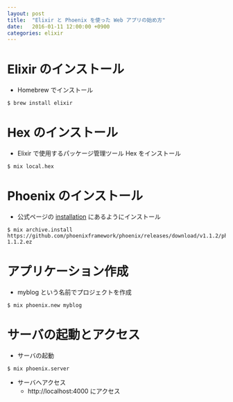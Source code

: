 ```yaml
---
layout: post
title:  "Elixir と Phoenix を使った Web アプリの始め方"
date:   2016-01-11 12:00:00 +0900
categories: elixir
---
```


# Elixir のインストール
* Homebrew でインストール

```
$ brew install elixir
```

# Hex のインストール
* Elixir で使用するパッケージ管理ツール Hex をインストール

```
$ mix local.hex
```

# Phoenix のインストール
* 公式ページの [installation](http://www.phoenixframework.org/docs/installation#section-phoenix) にあるようにインストール

```
$ mix archive.install https://github.com/phoenixframework/phoenix/releases/download/v1.1.2/phoenix_new-1.1.2.ez
```

# アプリケーション作成
* myblog という名前でプロジェクトを作成

```
$ mix phoenix.new myblog
```

# サーバの起動とアクセス
* サーバの起動

```
$ mix phoenix.server
```

* サーバへアクセス
    * http://localhost:4000 にアクセス
